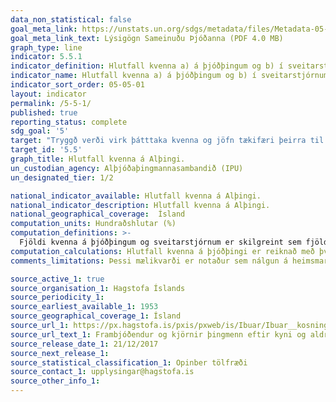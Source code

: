 ```yaml
---
data_non_statistical: false
goal_meta_link: https://unstats.un.org/sdgs/metadata/files/Metadata-05-05-01.pdf
goal_meta_link_text: Lýsigögn Sameinuðu Þjóðanna (PDF 4.0 MB)
graph_type: line
indicator: 5.5.1
indicator_definition: Hlutfall kvenna a) á þjóðþingum og b) í sveitarstjórnum.
indicator_name: Hlutfall kvenna a) á þjóðþingum og b) í sveitarstjórnum.
indicator_sort_order: 05-05-01
layout: indicator
permalink: /5-5-1/
published: true
reporting_status: complete
sdg_goal: '5'
target: "Tryggð verði virk þátttaka kvenna og jöfn tækifæri þeirra til að vera leiðandi við ákvarðanatöku á öllum sviðum stjórn- og efnahagsmála sem og á opinberum vettvangi."
target_id: '5.5'
graph_title: Hlutfall kvenna á Alþingi.
un_custodian_agency: Alþjóðaþingmannasambandið (IPU)
un_designated_tier: 1/2

national_indicator_available: Hlutfall kvenna á Alþingi.
national_indicator_description: Hlutfall kvenna á Alþingi.
national_geographical_coverage:  Ísland
computation_units: Hundraðshlutar (%)
computation_definitions: >-
  Fjöldi kvenna á þjóðþingum og sveitarstjórnum er skilgreint sem fjöldi kvenna sem hlýtur kosningu til viðkomandi stjórnvalds í opnum kosningum.
computation_calculations: Hlutfall kvenna á þjóðþingi er reiknað með því að deila fjölda kvenna á þjóðþingi með heildarfjölda þingmanna.
comments_limitations: Þessi mælikvarði er notaður sem nálgun á heimsmarkmiðamælikvarða Sameinuðu Þjóðanna. Þar sem því má við komast er unnið að því að finna eða þróa Íslensk gögn til að uppfylla forskrifa Sameinuðu Þjóðanna. Þessi mælikvarði var fundinn í samstarfi við málefnasérfræðinga.

source_active_1: true
source_organisation_1: Hagstofa Íslands
source_periodicity_1:
source_earliest_available_1: 1953
source_geographical_coverage_1: Ísland
source_url_1: https://px.hagstofa.is/pxis/pxweb/is/Ibuar/Ibuar__kosningar__althingi__althkjornir/KOS02051.px
source_url_text_1: Frambjóðendur og kjörnir þingmenn eftir kyni og aldri 2003 -2017
source_release_date_1: 21/12/2017
source_next_release_1:
source_statistical_classification_1: Opinber tölfræði 
source_contact_1: upplysingar@hagstofa.is
source_other_info_1:
---
```

